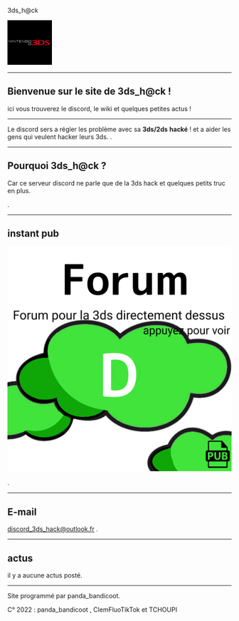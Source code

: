 3ds_h@ck

![logo hack](image_2022-08-08_195017508.png)

___________________________________________________________________

Bienvenue sur le site de __3ds_h@ck__ !
----

ici vous trouverez le discord, le wiki et quelques petites actus !

____________________________________________________________________

Le discord sers a régler les problème avec sa __3ds/2ds__ __hacké__ !
et a aider les gens qui veulent hacker leurs 3ds.
.
____________________________________________________________________

Pourquoi __3ds_h@ck__ ?
---
Car ce serveur discord ne parle que de la 3ds hack et quelques petits truc en plus.

.
____________________________________________________________________

instant pub
---
[![logo](image_2022-08-08_195042720.png)](https://forum-d.github.io/)

.
____________________________________________________________________

E-mail
----
discord_3ds_hack@outlook.fr
.
_____________________________________________________________________

actus
--- 
il y a aucune actus posté.

______________________________________________________________________

Site programmé par panda_bandicoot.

C° 2022 : panda_bandicoot , ClemFluoTikTok et TCHOUPI

